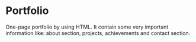 # Portfolio
One-page portfolio by using HTML.
It contain some very important information like: about section, projects, achievements and contact section.
